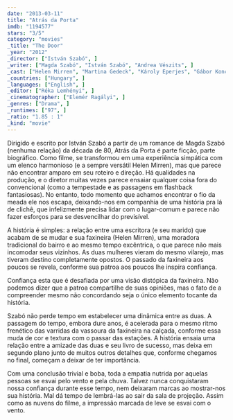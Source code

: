 ```yaml
---
date: "2013-03-11"
title: "Atrás da Porta"
imdb: "1194577"
stars: "3/5"
category: "movies"
_title: "The Door"
_year: "2012"
_director: ["István Szabó", ]
_writer: ["Magda Szabó", "István Szabó", "Andrea Vészits", ]
_cast: ["Helen Mirren", "Martina Gedeck", "Károly Eperjes", "Gábor Koncz", "Enikö Börcsök", "Ági Szirtes", "Erika Marozsán", "Ildikó Tóth", "Mari Nagy", ]
_countries: ["Hungary", ]
_languages: ["English", ]
_editor: ["Réka Lemhényi", ]
_cinematographer: ["Elemér Ragályi", ]
_genres: ["Drama", ]
_runtimes: ["97", ]
_ratio: "1.85 : 1"
_kind: "movie"
---
```

Dirigido e escrito por István Szabó a partir de um romance de Magda Szabó (nenhuma relação) da década de 80, Atrás da Porta é parte ficção, parte biográfico. Como filme, se transformou em uma experiência simpática com um elenco harmonioso (e a sempre versátil Helen Mirren), mas que parece não encontrar amparo em seu roteiro e direção. Há qualidades na produção, e o diretor muitas vezes parece ensaiar qualquer coisa fora do convencional (como a tempestade e as passagens em flashback fantasiosas). No entanto, todo momento que achamos encontrar o fio da meada ele nos escapa, deixando-nos em companhia de uma história pra lá de clichê, que infelizmente precisa lidar com o lugar-comum e parece não fazer esforços para se desvencilhar do previsível.

A história é simples: a relação entre uma escritora (e seu marido) que acabam de se mudar e sua faxineira (Helen Mirren), uma moradora tradicional do bairro e ao mesmo tempo excêntrica, o que parece não mais incomodar seus vizinhos. As duas mulheres vieram do mesmo vilarejo, mas tiveram destino completamente opostos. O passado da faxineira aos poucos se revela, conforme sua patroa aos poucos lhe inspira confiança.

Confiança esta que é desafiada por uma visão distópica da faxineira. Não podemos dizer que a patroa compartilhe de suas opiniões, mas o fato de a compreender mesmo não concordando seja o único elemento tocante da história.

Szabó não perde tempo em estabelecer uma dinâmica entre as duas. A passagem do tempo, embora dure anos, é acelerada para o mesmo ritmo frenético das varridas da vassoura da faxineira na calçada, conforme essa muda de cor e textura com o passar das estações. A história ensaia uma relação entre a amizade das duas e seu livro de sucesso, mas deixa em segundo plano junto de muitos outros detalhes que, conforme chegamos no final, começam a deixar de ter importância.

Com uma conclusão trivial e boba, toda a empatia nutrida por aquelas pessoas se esvai pelo vento e pela chuva. Talvez nunca conquistaram nossa confiança durante esse tempo, nem deixaram marcas ao mostrar-nos sua história. Mal dá tempo de lembrá-las ao sair da sala de projeção. Assim como as nuvens do filme, a impressão marcada de leve se esvai com o vento.

